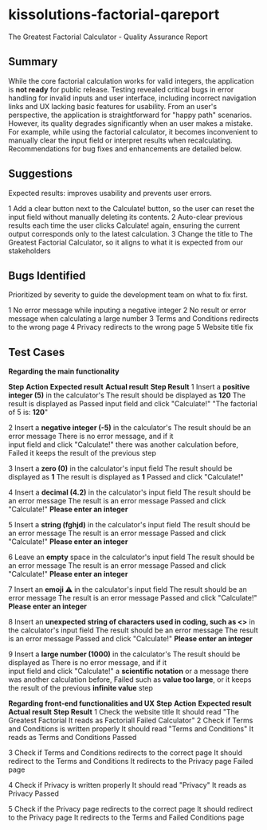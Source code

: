 # kissolutions-factorial-qareport
The Greatest Factorial Calculator - Quality Assurance Report

## Summary
While the core factorial calculation works for valid integers, the application is **not ready** for public release.
Testing revealed critical bugs in error handling for invalid inputs and user interface, including incorrect navigation links and UX lacking basic features for usability. From an user's perspective, the application is straightforward for "happy path" scenarios. However, its quality degrades significantly when an user makes a mistake. For example, while using the factorial calculator, it becomes inconvenient to manually clear the input field or interpret results when recalculating. 
Recommendations for bug fixes and enhancements are detailed below.


## Suggestions
Expected results: improves usability and prevents user errors.

1 Add a clear button next to the Calculate! button, so the user can reset the input field without manually deleting its contents.
2 Auto-clear previous results each time the user clicks Calculate! again, ensuring the current output corresponds only to the latest calculation.
3 Change the title to The Greatest Factorial Calculator, so it aligns to what it is expected from our stakeholders

## Bugs Identified
Prioritized by severity to guide the development team on what to fix first.

1 No error message while inputing a negative integer
2 No result or error message when calculating a large number
3 Terms and Conditions redirects to the wrong page
4 Privacy redirects to the wrong page
5 Website title fix

## Test Cases 
**Regarding the main functionality**

**Step**             **Action**                                                   **Expected result**                            **Actual result**                       **Step Result**
1                    Insert a **positive integer (5)** in the calculator's        The result should be displayed as **120**      The result is displayed as              Passed
                     input field and click "Calculate!"                                                                          "The factorial of 5 is: **120**"                                                                                                                  

2                    Insert a **negative integer (-5)** in the calculator's       The result should be an error message          There is no error message, and if it   
                     input field and click "Calculate!"                                                                          there was another calculation before,   Failed
                                                                                                                                 it keeps the result of the previous 
                                                                                                                                 step

3                    Insert a **zero (0)** in the calculator's input field        The result should be displayed as **1**        The result is displayed as **1**        Passed
                     and click "Calculate!"

4                    Insert a **decimal (4.2)** in the calculator's input field   The result should be an error message          The result is an error message          Passed
                     and click "Calculate!"                                                                                      **Please enter an integer**

5                    Insert a **string (fghjd)** in the calculator's input field  The result should be an error message          The result is an error message          Passed
                     and click "Calculate!"                                                                                      **Please enter an integer**

6                    Leave an **empty** space in the calculator's input field     The result should be an error message          The result is an error message          Passed
                     and click "Calculate!"                                                                                      **Please enter an integer** 

7                    Insert an **emoji ⚠️** in the calculator's input field       The result should be an error message          The result is an error message          Passed
                     and click "Calculate!"                                                                                      **Please enter an integer**

8                    Insert an **unexpected string of characters used in 
                     coding, such as <>** in the calculator's input field         The result should be an error message          The result is an error message          Passed
                     and click "Calculate!"                                                                                      **Please enter an integer**

9                    Insert a **large number (1000)** in the calculator's         The result should be displayed as              There is no error message, and if it    
                     input field and click "Calculate!"                           a **scientific notation** or a message         there was another calculation before,   Failed
                                                                                  such as **value too large**, or                it keeps the result of the previous 
                                                                                  **infinite value**                             step

**Regarding front-end functionalities and UX**
**Step**             **Action**                                                   **Expected result**                             **Actual result**                  **Step Result**
1                    Check the website title                                      It should read "The Greatest Factorial          It reads as Factoriall             Failed
                                                                                  Calculator"
2                    Check if Terms and Conditions is written properly            It should read "Terms and Conditions"           It reads as Terms and Conditions   Passed

3                    Check if Terms and Conditions redirects to the correct page  It should redirect to the Terms and Conditions  It redirects to the Privacy page   Failed
                                                                                  page
                                                                                  
4                    Check if Privacy is written properly                         It should read "Privacy"                        It reads as Privacy                Passed   

5                    Check if the Privacy page redirects to the correct page      It should redirect to the Privacy page          It redirects to the Terms and      Failed
                                                                                                                                  Conditions page



